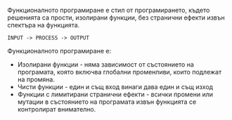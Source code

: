 Функционалното  програмиране е стил от програмирането, където решенията са прости, изолирани функции, без странични ефекти извън спектъра на функцията. 

```
INPUT -> PROCESS -> OUTPUT
```

Функционалното програмиране е: 
- Изолирани функции - няма зависимост от състоянието на програмата, която включва глобални променливи, които подлежат на промяна.
- Чисти функции - един и същ вход винаги дава един и същ изход
- Функции с лимитирани странични ефекти - всички промени или мутации в състоянието на програмата извън функцията се контролират внимателно.
